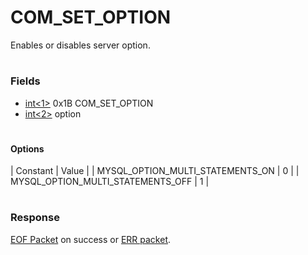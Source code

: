 # COM_SET_OPTION

Enables or disables server option.

#

### Fields

* [int<1>](/en/protocol-field-types/#fixed-length-integers) 0x1B COM_SET_OPTION
* [int<2>](/en/protocol-field-types/#fixed-length-integers) option

#

#### Options

| Constant | Value |
| MYSQL_OPTION_MULTI_STATEMENTS_ON | 0 |
| MYSQL_OPTION_MULTI_STATEMENTS_OFF | 1 |

#

### Response

[EOF Packet](../4-server-response-packets/eof_packet.md) on success or [ERR packet](../4-server-response-packets/err_packet.md).